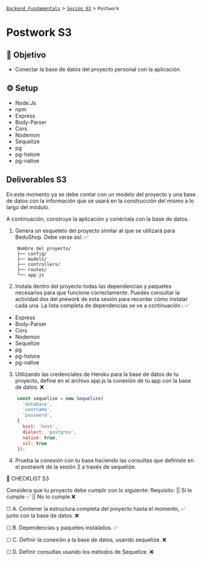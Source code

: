 [`Backend Fundamentals`](../../README.md) > [`Sesión 03`](../README.md) > `Postwork`

# Postwork S3

## 🎯 Objetivo

- Conectar la base de datos del proyecto personal con la aplicación.

## ⚙️ Setup
- Node.Js
- npm
- Express
- Body-Parser
- Cors
- Nodemon
- Sequelize
- pg
- pg-hstore
- pg-native

## Deliverables S3

En este momento ya se debe contar con un modelo del proyecto y una base de datos con la información que se usará en la construcción del mismo a lo largo del módulo. 

A continuación, construye la aplicación y conéctala con la base de datos. 

1. Genera un esqueleto del proyecto similar al que se utilizará para BeduShop. Debe verse así: ✅

```
    Nombre del proyecto/
    ├── config/
    ├── models/
    ├── controllers/
    ├── routes/
    └── app.js
```

2. Instala dentro del proyecto todas las dependencias y paquetes necesarios para que funcione correctamente. Puedes consultar la actividad dos del prework de esta sesión para recordar cómo instalar cada una. La lista completa de dependencias se ve a continuación : ✅
- Express
- Body-Parser
- Cors
- Nodemon
- Sequelize
- pg
- pg-hstore
- pg-native

3. Utilizando las credenciales de Heroku para la base de datos de tu proyecto, define en el archivo app.js la conexión de tu app con la base de datos.  ❌

```jsx
    const sequelize = new Sequelize(
      'database',
      'username', 
      'password',
    {
      host: 'host',
      dialect: 'postgres',
      native: true,
      ssl: true
    });
```

4. Prueba la conexión con tu base haciendo las consultas que definiste en el postwork de la sesión 2 a través de sequelize.

📑 CHECKLIST S3

Considera que tu proyecto debe cumplir con lo siguiente:
Requisito:  ||  Sí lo cumple    ✅  ||  	No lo cumple    ❌

☐ A. Contener la estructura completa del proyecto hasta el momento,  ✅ junto con la base de datos. 		❌

☐ B. Dependencias y paquetes instalados.   ✅		

☐ C. Definir la conexión a la base de datos, usando sequelize. 	❌		

☐ D. Definir consultas usando los métodos de Sequelize. 		❌